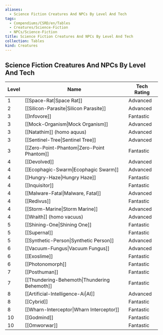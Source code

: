 ```yaml
---
aliases:
  - Science Fiction Creatures And NPCs By Level And Tech
tags:
  - Compendiums/CSRD/en/Tables
  - Creatures/Science-Fiction
  - NPCs/Science-Fiction
title: Science Fiction Creatures And NPCs By Level And Tech
collection: Tables
kind: Creatures
---
```

## Science Fiction Creatures And NPCs By Level And Tech
| Level | Name                  | Tech Rating |
|-------|-----------------------|-------------|
| 1     | [[Space-Rat\|Space Rat]]             | Advanced    |
| 2     | [[Silicon-Parasite\|Silicon Parasite]]      | Advanced    |
| 3     | [[Infovore]]              | Fantastic   |
| 3     | [[Mock-Organism\|Mock Organism]]         | Advanced    |
| 3     | [[Natathim]] (homo aquus) | Advanced    |
| 3     | [[Sentinel-Tree\|Sentinel Tree]]         | Advanced    |
| 3     | [[Zero-Point-Phantom\|Zero-Point Phantom]]    | Fantastic   |
| 4     | [[Devolved]]              | Advanced    |
| 4     | [[Ecophagic-Swarm\|Ecophagic Swarm]]       | Advanced    |
| 4     | [[Hungry-Haze\|Hungry Haze]]           | Fantastic   |
| 4     | [[Inquisitor]]            | Fantastic   |
| 4     | [[Malware-Fatal\|Malware, Fatal]]        | Advanced    |
| 4     | [[Redivus]]              | Fantastic   |
| 4     | [[Storm-Marine\|Storm Marine]]          | Advanced    |
| 4     | [[Wraith]] (homo vacuus)  | Advanced    |
| 5     | [[Shining-One\|Shining One]]           | Fantastic   |
| 5     | [[Supernal]]              | Fantastic   |
| 5     | [[Synthetic-Person\|Synthetic Person]]      | Advanced    |
| 6     | [[Vacuum-Fungus\|Vacuum Fungus]]         | Advanced    |
| 6     | [[Exoslime]]              | Fantastic   |
| 6     | [[Photonomorph]]          | Fantastic   |
| 7     | [[Posthuman]]             | Fantastic   |
| 7     | [[Thundering-Behemoth\|Thundering Behemoth]]   | Fantastic   |
| 8     | [[Artificial-Intelligence-Ai\|AI]]                    | Advanced    |
| 8     | [[Cybrid]]                | Fantastic   |
| 8     | [[Wharn-Interceptor\|Wharn Interceptor]]     | Fantastic   |
| 10    | [[Godmind]]             | Fantastic   |
| 10    | [[Omworwar]]              | Fantastic   |
